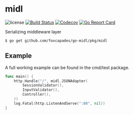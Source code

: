 # midl



![license](https://img.shields.io/github/license/Foxcapades/go-midl.svg)
[![Build Status](https://travis-ci.org/Foxcapades/go-midl.svg?branch=master)](https://travis-ci.org/Foxcapades/go-midl)
[![Codecov](https://img.shields.io/codecov/c/github/Foxcapades/go-midl.svg)](https://codecov.io/gh/Foxcapades/go-midl)
[![Go Report Card](https://goreportcard.com/badge/github.com/Foxcapades/go-midl)](https://goreportcard.com/report/github.com/Foxcapades/go-midl)


Serializing middleware layer

```bash
$ go get github.com/foxcapades/go-midl/pkg/midl
```

## Example

A full working example can be found in the cmd/test package.

```go
func main() {
	http.Handle("/", midl.JSONAdapter(
		SessionValidator(),
		InputValidator(),
		Controller(),
	))
	log.Fatal(http.ListenAndServe(":80", nil))
}
``` 
